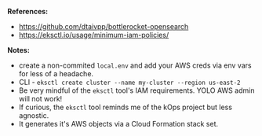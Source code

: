 **References:**

* <https://github.com/dtaivpp/bottlerocket-opensearch>
* <https://eksctl.io/usage/minimum-iam-policies/>

**Notes:**

* create a non-commited `local.env` and add your AWS creds via env vars for less of a headache.
* CLI - `eksctl create cluster --name my-cluster --region us-east-2`
* Be very mindful of the `eksctl` tool's IAM requirements. YOLO AWS admin will not work!
* If curious, the `eksctl` tool reminds me of the kOps project but less agnostic.
* It generates it's AWS objects via a Cloud Formation stack set. 
